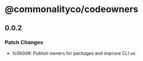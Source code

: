 # @commonalityco/codeowners

## 0.0.2

### Patch Changes

- 1c0b0d9: Publish owners for packages and improve CLI ux
